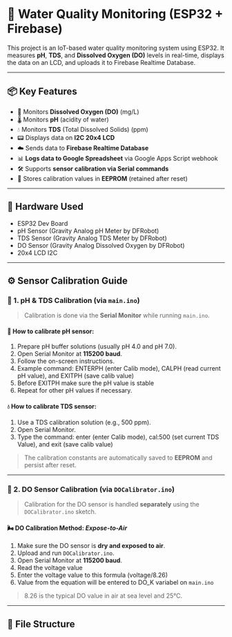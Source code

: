 # 🌊 Water Quality Monitoring (ESP32 + Firebase)

This project is an IoT-based water quality monitoring system using ESP32. It measures **pH**, **TDS**, and **Dissolved Oxygen (DO)** levels in real-time, displays the data on an LCD, and uploads it to Firebase Realtime Database.

---

## 📦 Key Features

- 🚰 Monitors **Dissolved Oxygen (DO)** (mg/L)
- 🌡️ Monitors **pH** (acidity of water)
- 💧 Monitors **TDS** (Total Dissolved Solids) (ppm)
- 📟 Displays data on **I2C 20x4 LCD**
- ☁️ Sends data to **Firebase Realtime Database**
- 📊 **Logs data to Google Spreadsheet** via Google Apps Script webhook
- 🛠️ Supports **sensor calibration via Serial commands**
- 💾 Stores calibration values in **EEPROM** (retained after reset)

---

## 🔧 Hardware Used

- ESP32 Dev Board
- pH Sensor (Gravity Analog pH Meter by DFRobot)
- TDS Sensor (Gravity Analog TDS Meter by DFRobot)
- DO Sensor (Gravity Analog Dissolved Oxygen by DFRobot)
- 20x4 LCD I2C

---

## ⚙️ Sensor Calibration Guide

### 🔹 1. pH & TDS Calibration (via `main.ino`)

> Calibration is done via the **Serial Monitor** while running `main.ino`.

#### 🧪 How to calibrate pH sensor:
1. Prepare pH buffer solutions (usually pH 4.0 and pH 7.0).
2. Open Serial Monitor at **115200 baud**.
3. Follow the on-screen instructions.
4. Example command: ENTERPH (enter Calib mode), CALPH (read current pH value), and EXITPH (save calib value)
5. Before EXITPH make sure the pH value is stable
6. Repeat for other pH values if necessary.

#### 💧 How to calibrate TDS sensor:
1. Use a TDS calibration solution (e.g., 500 ppm).
2. Open Serial Monitor.
3. Type the command: enter (enter Calib mode), cal:500 (set current TDS Value), and exit (save calib value)

> The calibration constants are automatically saved to **EEPROM** and persist after reset.

---

### 🔹 2. DO Sensor Calibration (via `DOCalibrator.ino`)

> Calibration for the DO sensor is handled **separately** using the `DOCalibrator.ino` sketch.

#### 🌬️ DO Calibration Method: *Expose-to-Air*
1. Make sure the DO sensor is **dry and exposed to air**.
2. Upload and run `DOCalibrator.ino`.
3. Open Serial Monitor at **115200 baud**.
4. Read the voltage value
5. Enter the voltage value to this formula (voltage/8.26)
6. Value from the equation will be entered to DO_K variabel on `main.ino`
> 8.26 is the typical DO value in air at sea level and 25°C.

---

## 📁 File Structure

